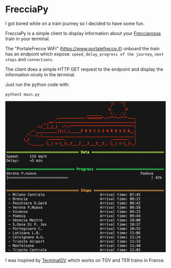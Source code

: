 # FrecciaPy

I got bored while on a train journey so I decided to have some fun.

FrecciaPy is a simple client to display information about your [Frecciarossa](https://www.trenitalia.com/en/frecce/frecciarossa.html) train in your terminal.

The "PortaleFrecce WiFi" (https://www.portalefrecce.it) onboard the train has an endpoint which expose: `speed`, `delay`, `progress of the journey`, `next stops` and `connections`.

The client does a simple HTTP GET request to the endpoint and display the information nicely in the terminal.

Just run the python code with:

```
python3 main.py
```

![Screenshot](https://raw.githubusercontent.com/matteozamu/FrecciaPy/main/example.png)

I was inspired by [TerminalGV](https://github.com/TheStaticTurtle/TerminalGV) which works on TGV and TER trains in France.
